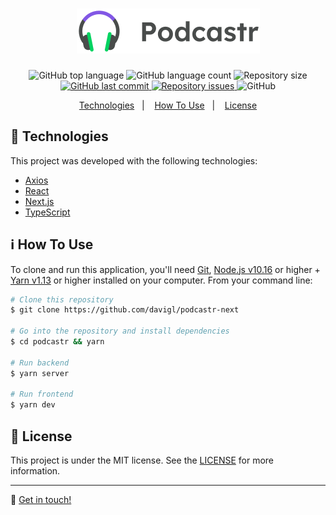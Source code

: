 <h1 align="center">
    <img alt="Podcastr" src="./.github/logo.png" />
</h1>

<p align="center">
  <img alt="GitHub top language" src="https://img.shields.io/github/languages/top/davigl/podcastr.svg">

  <img alt="GitHub language count" src="https://img.shields.io/github/languages/count/davigl/podcastr.svg">

  <img alt="Repository size" src="https://img.shields.io/github/repo-size/davigl/podcastr.svg">

  <a href="https://github.com/davigl/podcastr/commits/master">
    <img alt="GitHub last commit" src="https://img.shields.io/github/last-commit/davigl/podcastr.svg">
  </a>

  <a href="https://github.com/davigl/podcastr/issues">
    <img alt="Repository issues" src="https://img.shields.io/github/issues/davigl/podcastr.svg">
  </a>

  <img alt="GitHub" src="https://img.shields.io/github/license/davigl/podcastr.svg">
</p>

<p align="center">
  <a href="#rocket-technologies">Technologies</a>&nbsp;&nbsp;&nbsp;|&nbsp;&nbsp;&nbsp;
  <a href="#information_source-how-to-use">How To Use</a>&nbsp;&nbsp;&nbsp;|&nbsp;&nbsp;&nbsp;
  <a href="#memo-license">License</a>
</p>

## :rocket: Technologies

This project was developed with the following technologies:

- [Axios](https://github.com/axios/axios)
- [React](https://reactjs.org)
- [Next.js](https://nextjs.org/)
- [TypeScript](https://www.typescriptlang.org/)

## :information_source: How To Use

To clone and run this application, you'll need [Git](https://git-scm.com), [Node.js v10.16](https://nodejs.org/) or higher + [Yarn v1.13](https://yarnpkg.com/) or higher installed on your computer. From your command line:

```bash
# Clone this repository
$ git clone https://github.com/davigl/podcastr-next

# Go into the repository and install dependencies
$ cd podcastr && yarn

# Run backend
$ yarn server

# Run frontend
$ yarn dev
```

## :memo: License

This project is under the MIT license. See the [LICENSE](https://github.com/davigl/podcastr/blob/master/LICENSE) for more information.

---

:wave: [Get in touch!](https://www.linkedin.com/in/davi-guimaraes/)
